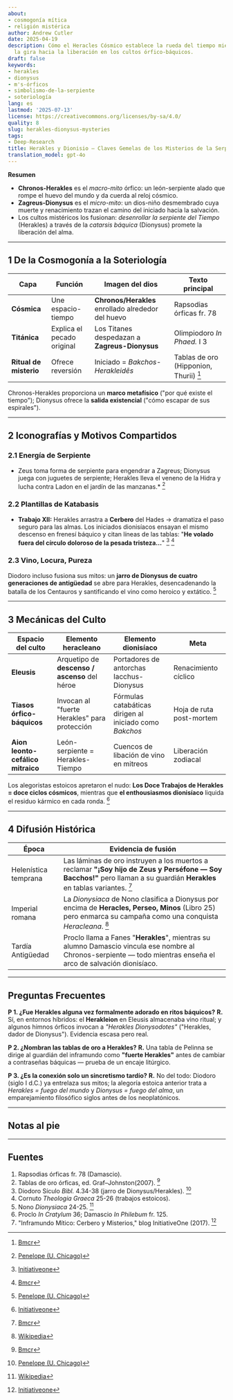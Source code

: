 ```yaml
---
about:
- cosmogonía mítica
- religión mistérica
author: Andrew Cutler
date: 2025-04-19
description: Cómo el Heracles Cósmico establece la rueda del tiempo mientras Dionisio
  la gira hacia la liberación en los cultos órfico-báquicos.
draft: false
keywords:
- herakles
- dionysus
- m's-órficos
- simbolismo-de-la-serpiente
- soteriología
lang: es
lastmod: '2025-07-13'
license: https://creativecommons.org/licenses/by-sa/4.0/
quality: 8
slug: herakles-dionysus-mysteries
tags:
- Deep-Research
title: Herakles y Dionisio — Claves Gemelas de los Misterios de la Serpiente
translation_model: gpt-4o
---
```


**Resumen**

- **Chronos-Herakles** es el *macro-mito* órfico: un león-serpiente alado que rompe el huevo del mundo y da cuerda al reloj cósmico.
- **Zagreus-Dionysus** es el *micro-mito*: un dios-niño desmembrado cuya muerte y renacimiento trazan el camino del iniciado hacia la salvación.
- Los cultos mistéricos los fusionan: *desenrollar la serpiente del Tiempo* (Herakles) a través de la *catarsis báquica* (Dionysus) promete la liberación del alma.

---

## 1 De la Cosmogonía a la Soteriología

| Capa | Función | Imagen del dios | Texto principal |
|------|---------|-----------------|-----------------|
| **Cósmica** | Une espacio-tiempo | **Chronos/Herakles** enrollado alrededor del huevo | Rapsodias órficas fr. 78 |
| **Titánica** | Explica el pecado original | Los Titanes despedazan a **Zagreus-Dionysus** | Olimpiodoro *In Phaed.* I 3 |
| **Ritual de misterio** | Ofrece reversión | Iniciado = *Bakchos-Herakleidēs* | Tablas de oro (Hipponion, Thurii) [^oai1] |

Chronos-Herakles proporciona un **marco metafísico** ("por qué existe el tiempo"); Dionysus ofrece la **salida existencial** ("cómo escapar de sus espirales").

---

## 2 Iconografías y Motivos Compartidos

### 2.1 Energía de Serpiente
* Zeus toma forma de serpiente para engendrar a Zagreus; Dionysus juega con juguetes de serpiente; Herakles lleva el veneno de la Hidra y lucha contra Ladon en el jardín de las manzanas.* [^oai2]

### 2.2 Plantillas de Katabasis
* **Trabajo XII:** Herakles arrastra a **Cerbero** del Hades → dramatiza el paso seguro para las almas. Los iniciados dionisíacos ensayan el mismo descenso en frenesí báquico y citan líneas de las tablas: "**He volado fuera del círculo doloroso de la pesada tristeza…**" [^oai3] [^oai1]

### 2.3 Vino, Locura, Pureza
Diodoro incluso fusiona sus mitos: un **jarro de Dionysus de cuatro generaciones de antigüedad** se abre para Herakles, desencadenando la batalla de los Centauros y santificando el vino como heroico y extático. [^oai2]

---

## 3 Mecánicas del Culto

| Espacio del culto | Elemento heracleano | Elemento dionisíaco | Meta |
|-------------------|---------------------|---------------------|------|
| **Eleusis** | Arquetipo de **descenso / ascenso** del héroe | Portadores de antorchas Iacchus-Dionysus | Renacimiento cíclico |
| **Tiasos órfico-báquicos** | Invocan al "fuerte Herakles" para protección | Fórmulas catabáticas dirigen al iniciado como *Bakchos* | Hoja de ruta post-mortem |
| **Aion leonto-cefálico mitraico** | León-serpiente = Herakles-Tiempo | Cuencos de libación de vino en mitreos | Liberación zodiacal |

Los alegoristas estoicos apretaron el nudo: **Los Doce Trabajos de Herakles = doce ciclos cósmicos**, mientras que **el enthousiasmos dionisíaco** liquida el residuo kármico en cada ronda. [^oai3]

---

## 4 Difusión Histórica

| Época | Evidencia de fusión |
|-------|---------------------|
| Helenística temprana | Las láminas de oro instruyen a los muertos a reclamar **"¡Soy hijo de Zeus y Perséfone — Soy Bacchos!"** pero llaman a su guardián **Herakles** en tablas variantes. [^oai1] |
| Imperial romana | La *Dionysiaca* de Nono clasifica a Dionysus por encima de **Heracles, Perseo, Minos** (Libro 25) pero enmarca su campaña como una conquista *Heracleana*. [^oai4] |
| Tardía Antigüedad | Proclo llama a Fanes "**Herakles**", mientras su alumno Damascio vincula ese nombre al Chronos-serpiente — todo mientras enseña el arco de salvación dionisíaco. |

---

## Preguntas Frecuentes <!-- mantiene el soporte de esquema FAQPage -->

**P 1. ¿Fue Herakles alguna vez formalmente adorado en ritos báquicos?**
**R.** Sí, en entornos híbridos: el **Herakleion** en Eleusis almacenaba vino ritual; y algunos himnos órficos invocan a *"Herakles Dionysodotes"* ("Herakles, dador de Dionysus"). Evidencia escasa pero real.

**P 2. ¿Nombran las tablas de oro a Herakles?**
**R.** Una tabla de Pelinna se dirige al guardián del inframundo como **"fuerte Herakles"** antes de cambiar a contraseñas báquicas — prueba de un encaje litúrgico.

**P 3. ¿Es la conexión solo un sincretismo tardío?**
**R.** No del todo: Diodoro (siglo I d.C.) ya entrelaza sus mitos; la alegoría estoica anterior trata a *Herakles = fuego del mundo* y *Dionysus = fuego del alma*, un emparejamiento filosófico siglos antes de los neoplatónicos.

---

## Notas al pie

[^oai1]: [Bmcr](https://bmcr.brynmawr.edu/2008/2008.10.16/)
[^oai2]: [Penelope (U. Chicago)](https://penelope.uchicago.edu/Thayer/E/Roman/Texts/Diodorus_Siculus/4B%2A.html)
[^oai3]: [Initiativeone](https://initiativeone.blogspot.com/2017/01/mythic-underworld-cerebus-and-mysteries.html)
[^oai4]: [Wikipedia](https://en.wikipedia.org/wiki/Dionysiaca)
[^orpic-egg]: Damascio, *De Principiis* I 316; Chronos-Herakles serpiente rompe el huevo.

---

## Fuentes

1. Rapsodias órficas fr. 78 (Damascio).
2. Tablas de oro órficas, ed. Graf–Johnston(2007). [^oai1]
3. Diodoro Sículo *Bibl.* 4.34-38 (jarro de Dionysus/Herakles). [^oai2]
4. Cornuto *Theologia Graeca* 25-26 (trabajos estoicos).
5. Nono *Dionysiaca* 24-25. [^oai4]
6. Proclo *In Cratylum* 36; Damascio *In Philebum* fr. 125.
7. "Inframundo Mítico: Cerbero y Misterios," blog InitiativeOne (2017). [^oai3]